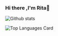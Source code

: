 ### Hi there ,I'm Rita👋

<!--
**Rita63/Rita63** is a ✨ _special_ ✨ repository because its `README.md` (this file) appears on your GitHub profile.

Here are some ideas to get you started:

- 🔭 I’m currently working on ...
- 🌱 I’m currently learning ...
- 👯 I’m looking to collaborate on ...
- 🤔 I’m looking for help with ...
- 💬 Ask me about ...
- 📫 How to reach me: ..
- 😄 Pronouns: ...
- ⚡ Fun fact: ...

-->
![Github stats](https://github-readme-stats.vercel.app/api?username=Rita63&theme=highcontrast&show_icons=true&count_private=true)




![Top Languages Card](https://github-readme-stats.vercel.app/api/top-langs/?username=Rita63)
